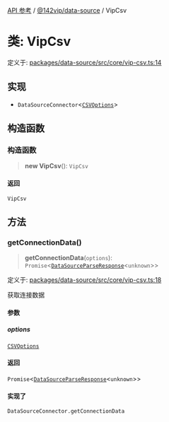 [API 参考](../wiki/Home) / [@142vip/data-source](../wiki/@142vip.data-source) / VipCsv

# 类: VipCsv

定义于: [packages/data-source/src/core/vip-csv.ts:14](https://github.com/142vip/core-x/blob/567cadf3a9f5104aada595325cfb94d08a88f92f/packages/data-source/src/core/vip-csv.ts#L14)

## 实现

- `DataSourceConnector`\<[`CSVOptions`](../wiki/@142vip.data-source.%E6%8E%A5%E5%8F%A3.CSVOptions)\>

## 构造函数

### 构造函数

> **new VipCsv**(): `VipCsv`

#### 返回

`VipCsv`

## 方法

### getConnectionData()

> **getConnectionData**(`options`): `Promise`\<[`DataSourceParseResponse`](../wiki/@142vip.data-source.%E6%8E%A5%E5%8F%A3.DataSourceParseResponse)\<`unknown`\>\>

定义于: [packages/data-source/src/core/vip-csv.ts:18](https://github.com/142vip/core-x/blob/567cadf3a9f5104aada595325cfb94d08a88f92f/packages/data-source/src/core/vip-csv.ts#L18)

获取连接数据

#### 参数

##### options

[`CSVOptions`](../wiki/@142vip.data-source.%E6%8E%A5%E5%8F%A3.CSVOptions)

#### 返回

`Promise`\<[`DataSourceParseResponse`](../wiki/@142vip.data-source.%E6%8E%A5%E5%8F%A3.DataSourceParseResponse)\<`unknown`\>\>

#### 实现了

`DataSourceConnector.getConnectionData`
